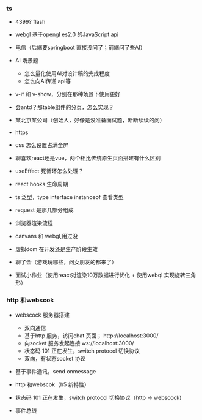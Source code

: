 ### ts
- 4399? flash
- webgl 基于opengl es2.0 的JavaScript api

- 电信（后端要springboot 直接没问了；前端问了些AI）
- AI 场景题
  - 怎么量化使用AI对设计稿的完成程度
  - 怎么向AI传递 api等
- v-if 和 v-show，分别在那种场景下使用更好
- 会antd？那table组件的分页，怎么实现？

- 某北京某公司（创始人，好像是没准备面试题，断断续续的问）
- https 
- css 怎么设置占满全屏
- 聊喜欢react还是vue，两个相比传统原生页面搭建有什么区别
- useEffect 死循环怎么处理？
- react hooks 生命周期
- ts 泛型，type interface 
  instanceof 查看类型
- request 是那几部分组成
- 浏览器渲染流程
- canvans 和 webgl,用过没
- 虚拟dom 在开发还是生产阶段生效
- 聊了会（游戏玩哪些，问女朋友的都来了）
- 面试小作业（使用react对渲染10万数据进行优化 + 使用webql 实现旋转三角形）

### http 和webscok

- webscock 服务器搭建 
  - 双向通信
  - 基于http 服务，访问chat 页面；
    http://localhost:3000/
  - 向socket 服务发起连接 ws://localhost:3000/
  - 状态码 101 正在发生，switch protocol 切换协议
  - 双向，有状态socket 协议
- 基于事件通讯，send onmessage

- http 和webscok（h5 新特性）
- 状态码 101 正在发生，switch protocol 切换协议（http -> webscock)
- 事件总线